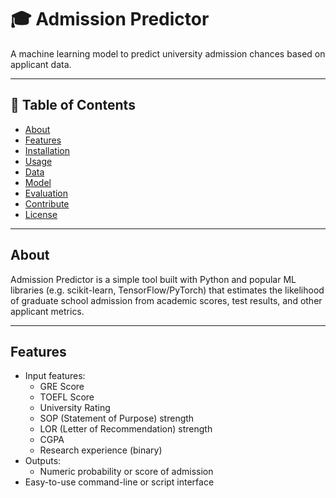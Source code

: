 # 🎓 Admission Predictor

A machine learning model to predict university admission chances based on applicant data.

---

## 🧠 Table of Contents

- [About](#about)  
- [Features](#features)  
- [Installation](#installation)  
- [Usage](#usage)  
- [Data](#data)  
- [Model](#model)  
- [Evaluation](#evaluation)  
- [Contribute](#contribute)  
- [License](#license)

---

## About

Admission Predictor is a simple tool built with Python and popular ML libraries (e.g. scikit-learn, TensorFlow/PyTorch) that estimates the likelihood of graduate school admission from academic scores, test results, and other applicant metrics.

---

## Features

- Input features:
  - GRE Score  
  - TOEFL Score  
  - University Rating  
  - SOP (Statement of Purpose) strength  
  - LOR (Letter of Recommendation) strength  
  - CGPA  
  - Research experience (binary)  
- Outputs:
  - Numeric probability or score of admission  
- Easy-to-use command-line or script interface
